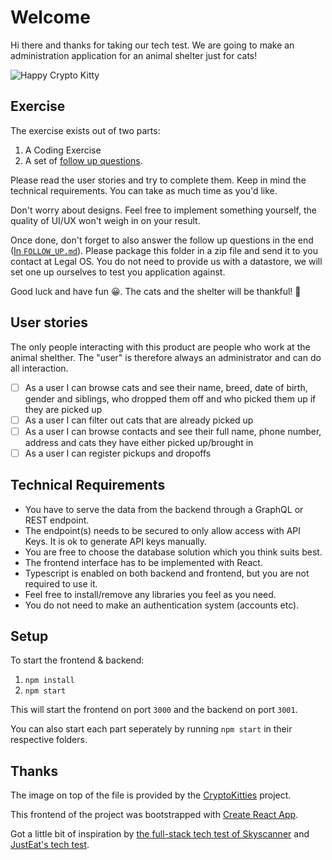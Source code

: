 # Welcome

Hi there and thanks for taking our tech test. We are going to make an administration application for an animal shelter just for cats!

![Happy Crypto Kitty](https://www.cryptokitties.co/images/kitty-eth.svg)

## Exercise

The exercise exists out of two parts:

1. A Coding Exercise
2. A set of [follow up questions](/FOLLOW_UP.md).

Please read the user stories and try to complete them. Keep in mind the technical requirements. You can take as much time as you'd like. 

Don't worry about designs. Feel free to implement something yourself, the quality of UI/UX won't weigh in on your result. 

Once done, don't forget to also answer the follow up questions in the end ([In `FOLLOW_UP.md`](/FOLLOW_UP.md)). Please package this folder in a zip file and send it to you contact at Legal OS. You do not need to provide us with a datastore, we will set one up ourselves to test you application against.

Good luck and have fun 😀. The cats and the shelter will be thankful! 🙏

## User stories

The only people interacting with this product are people who work at the animal shelther. The "user" is therefore always an administrator and can do all interaction.

- [ ] As a user I can browse cats and see their name, breed, date of birth, gender and siblings, who dropped them off and who picked them up if they are picked up
- [ ] As a user I can filter out cats that are already picked up
- [ ] As a user I can browse contacts and see their full name, phone number, address and cats they have either picked up/brought in
- [ ] As a user I can register pickups and dropoffs

## Technical Requirements

* You have to serve the data from the backend through a GraphQL or REST endpoint. 
* The endpoint(s) needs to be secured to only allow access with API Keys. It is ok to generate API keys manually.
* You are free to choose the database solution which you think suits best. 
* The frontend interface has to be implemented with React.
* Typescript is enabled on both backend and frontend, but you are not required to use it.
* Feel free to install/remove any libraries you feel as you need.
* You do not need to make an authentication system (accounts etc).

## Setup

To start the frontend & backend:

1. `npm install`
2. `npm start`

This will start the frontend on port `3000` and the backend on port `3001`.

You can also start each part seperately by running `npm start` in their respective folders.

## Thanks

The image on top of the file is provided by the [CryptoKitties](https://www.cryptokitties.co/) project.

This frontend of the project was bootstrapped with [Create React App](https://github.com/facebook/create-react-app).

Got a little bit of inspiration by [the full-stack tech test of Skyscanner](https://github.com/Skyscanner/full-stack-recruitment-test) and [JustEat's tech test](https://github.com/justeat/JustEat.RecruitmentTest).